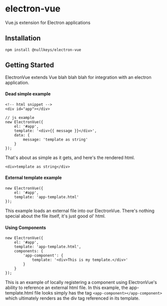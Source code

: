 # electron-vue
Vue.js extension for Electron applications

## Installation
```
npm install @nullkeys/electron-vue
```

## Getting Started
ElectronVue extends Vue  blah blah blah for integration with an electron application.

#### Dead simple example
```
<!-- html snippet -->
<div id="app"></div>

// js example
new ElectronVue({
    el: '#app',
    template: '<div>{{ message }}</div>',
    data: {
        message: 'template as string'
    }
});
```
That's about as simple as it gets, and here's the rendered html.
```
<div>template as string</div>
```

#### External template example
```
new ElectronVue({
    el: '#app',
    template: 'app-template.html'
});
```
This example loads an external file into our ElectronVue. There's nothing special about the file itself, it's just good ol' html.

#### Using Components
```
new ElectronVue({
    el: '#app',
    template: 'app-template.html',
    components: {
        'app-component': {
            template: '<div>This is my template.</div>'
        }
    }
});
```
This is an example of locally registering a component using ElectronVue's ability to reference an external html file.  In this example, the app-template.html file looks simply has the tag ```<app-component></app-component>``` which ultimately renders as the div tag referenced in its template.
